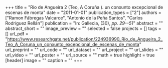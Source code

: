 +++
title = "Río de Angueira 2 (Teo, A Coruña ). un conxunto excepcional de escenas de monta"
date = "2011-01-01"
publication_types = ["2"]
authors = ["Ramon Fábregas Valcarce", "Antonio de la Peña Santos", "Carlos Rodríguez Rellán"]
publication = "In: Gallecia, (30), _pp. 29--51_"
abstract = ""
abstract_short = ""
image_preview = ""
selected = false
projects = []
tags = []
url_pdf = "https://www.researchgate.net/publication/224936990_Rio_de_Angueira_2_Teo_A_Coruna_un_conxunto_excepcional_de_escenas_de_monta"
url_preprint = ""
url_code = ""
url_dataset = ""
url_project = ""
url_slides = ""
url_video = ""
url_poster = ""
url_source = ""
math = true
highlight = true
[header]
image = ""
caption = ""
+++
